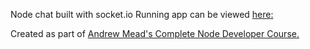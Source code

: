 Node chat built with socket.io
Running app can be viewed [here:](https://guarded-earth-85990.herokuapp.com/)

Created as part of [Andrew Mead's Complete Node Developer Course.](https://www.udemy.com/the-complete-nodejs-developer-course-2/learn/v4/) 
